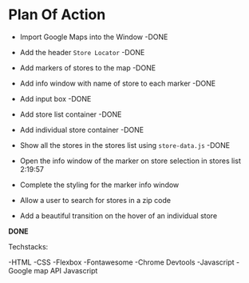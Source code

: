 # Plan Of Action

- Import Google Maps into the Window -DONE

- Add the header `Store Locator`  -DONE

- Add markers of stores to the map  -DONE

- Add info window with name of store to each marker -DONE

- Add input box -DONE

- Add store list container -DONE
  
- Add individual store container -DONE

- Show all the stores in the stores list using `store-data.js` -DONE

- Open the info window of the marker on store selection in stores list 
2:19:57
- Complete the styling for the marker info window

- Allow a user to search for stores in a zip code

- Add a beautiful transition on the hover of an individual store

**DONE**

Techstacks:

-HTML
-CSS
-Flexbox
-Fontawesome
-Chrome Devtools
-Javascript
-Google map API Javascript


